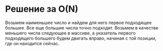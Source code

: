 # Решение за O(N)

Возьмем наименьшее число и найдем для него первое подходящее большее. Все еще большие числа точно подходят.
Возьмем в качестве меньшего числа следующее в массиве, а указатель первого подходящего большего будем двигать вправо,
начиная с той позиции, где он находится сейчас.


